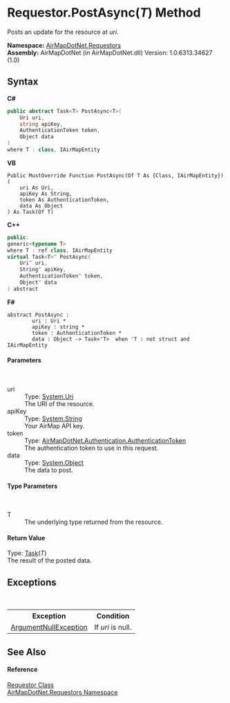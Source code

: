 # Requestor.PostAsync(*T*) Method 
 

Posts an update for the resource at *uri*.

**Namespace:**&nbsp;<a href="N_AirMapDotNet_Requestors">AirMapDotNet.Requestors</a><br />**Assembly:**&nbsp;AirMapDotNet (in AirMapDotNet.dll) Version: 1.0.6313.34627 (1.0)

## Syntax

**C#**<br />
``` C#
public abstract Task<T> PostAsync<T>(
	Uri uri,
	string apiKey,
	AuthenticationToken token,
	Object data
)
where T : class, IAirMapEntity

```

**VB**<br />
``` VB
Public MustOverride Function PostAsync(Of T As {Class, IAirMapEntity}) ( 
	uri As Uri,
	apiKey As String,
	token As AuthenticationToken,
	data As Object
) As Task(Of T)
```

**C++**<br />
``` C++
public:
generic<typename T>
where T : ref class, IAirMapEntity
virtual Task<T>^ PostAsync(
	Uri^ uri, 
	String^ apiKey, 
	AuthenticationToken^ token, 
	Object^ data
) abstract
```

**F#**<br />
``` F#
abstract PostAsync : 
        uri : Uri * 
        apiKey : string * 
        token : AuthenticationToken * 
        data : Object -> Task<'T>  when 'T : not struct and IAirMapEntity

```


#### Parameters
&nbsp;<dl><dt>uri</dt><dd>Type: <a href="http://msdn2.microsoft.com/en-us/library/txt7706a" target="_blank">System.Uri</a><br />The URI of the resource.</dd><dt>apiKey</dt><dd>Type: <a href="http://msdn2.microsoft.com/en-us/library/s1wwdcbf" target="_blank">System.String</a><br />Your AirMap API key.</dd><dt>token</dt><dd>Type: <a href="T_AirMapDotNet_Authentication_AuthenticationToken">AirMapDotNet.Authentication.AuthenticationToken</a><br />The authentication token to use in this request.</dd><dt>data</dt><dd>Type: <a href="http://msdn2.microsoft.com/en-us/library/e5kfa45b" target="_blank">System.Object</a><br />The data to post.</dd></dl>

#### Type Parameters
&nbsp;<dl><dt>T</dt><dd>The underlying type returned from the resource.</dd></dl>

#### Return Value
Type: <a href="http://msdn2.microsoft.com/en-us/library/dd321424" target="_blank">Task</a>(*T*)<br />The result of the posted data.

## Exceptions
&nbsp;<table><tr><th>Exception</th><th>Condition</th></tr><tr><td><a href="http://msdn2.microsoft.com/en-us/library/27426hcy" target="_blank">ArgumentNullException</a></td><td>If *uri* is null.</td></tr></table>

## See Also


#### Reference
<a href="T_AirMapDotNet_Requestors_Requestor">Requestor Class</a><br /><a href="N_AirMapDotNet_Requestors">AirMapDotNet.Requestors Namespace</a><br />